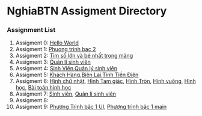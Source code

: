 # NghiaBTN Assigment Directory

### Assignment List

1. Assigment 0: [Hello World](https://github.com/FASTTRACKSE/FFSE1704_LP3/blob/master/Assignments/NghiaBTN/hello.php)
2. Assigment 1: [Phuong trinh bac 2](https://github.com/FASTTRACKSE/FFSE1703.JavaCore/blob/master/Assignments/NghiaBTN/MySample1/src/fasttrack/edu/vn/phuongtrinhbac2.java)
3. Assigment 2: [Tìm số lớn và bé nhất trong mảng](https://github.com/FASTTRACKSE/FFSE1703.JavaCore/blob/master/Assignments/NghiaBTN/MySample1/src/fasttrack/edu/vn/vonglap.java)
4. Assigment 3: [Quản lí sinh viên](https://github.com/FASTTRACKSE/FFSE1703.JavaCore/blob/master/Assignments/NghiaBTN/Quanlisinhvien/src/fasttrack/edu/vn/assigment/Quanlisinhvien.java)
5. Assigment 4: [Sinh Viên](https://github.com/FASTTRACKSE/FFSE1703.JavaCore/blob/master/Assignments/NghiaBTN/Quanlisinhvien/src/fasttrack/edu/vn/assigment/SinhVien.java),[Quản lý sinh viên](https://github.com/FASTTRACKSE/FFSE1703.JavaCore/blob/master/Assignments/NghiaBTN/Quanlisinhvien/src/fasttrack/edu/vn/assigment/Quanlysinhvien.java)
6. Assigment 5: [Khách Hàng](https://github.com/FASTTRACKSE/FFSE1703.JavaCore/blob/master/Assignments/NghiaBTN/QuanLyTienDien/src/ffse1703/javacore/oop2/model/KhachHang.java),[Biên Lai](https://github.com/FASTTRACKSE/FFSE1703.JavaCore/blob/master/Assignments/NghiaBTN/QuanLyTienDien/src/ffse1703/javacore/oop2/model/BienLai.java),[Tính Tiền Điện](https://github.com/FASTTRACKSE/FFSE1703.JavaCore/blob/master/Assignments/NghiaBTN/QuanLyTienDien/src/ffse1703/javacore/oop2/main/SoTienDien.java)
7. Assigment 6: [Hình chữ nhật](https://github.com/FASTTRACKSE/FFSE1703.JavaCore/blob/master/Assignments/NghiaBTN/HinhHoc/src/ffse1703/javacore/hinhhoc/model/HinhChuNhat.java), [Hình Tam giác](https://github.com/FASTTRACKSE/FFSE1703.JavaCore/blob/master/Assignments/NghiaBTN/HinhHoc/src/ffse1703/javacore/hinhhoc/model/HinhTamGiac.java), [Hình Tròn](https://github.com/FASTTRACKSE/FFSE1703.JavaCore/blob/master/Assignments/NghiaBTN/HinhHoc/src/ffse1703/javacore/hinhhoc/model/HinhTron.java), [Hình vuông](https://github.com/FASTTRACKSE/FFSE1703.JavaCore/blob/master/Assignments/NghiaBTN/HinhHoc/src/ffse1703/javacore/hinhhoc/model/HinhVuong.java), [Hình học](https://github.com/FASTTRACKSE/FFSE1703.JavaCore/blob/master/Assignments/NghiaBTN/HinhHoc/src/ffse1703/javacore/hinhhoc/model/hinhHoc.java), [Bài toán hình học](https://github.com/FASTTRACKSE/FFSE1703.JavaCore/blob/master/Assignments/NghiaBTN/HinhHoc/src/ffse1703/javacore/hinhhoc/main/BTHinhHoc.java)
8. Assigment 7: [Sinh viên](https://github.com/FASTTRACKSE/FFSE1703.JavaCore/blob/master/Assignments/NghiaBTN/DanhSachSinhVien/src/FFSE1703/javacore/assigment7/model/SinhVien.java), [Quản lí sinh viên](https://github.com/FASTTRACKSE/FFSE1703.JavaCore/blob/master/Assignments/NghiaBTN/DanhSachSinhVien/src/FFSE1703/javacore/assigment7/main/DanhSachSinhVien.java)
9. Assigment 8:
10. Assigment 9: [Phương Trình bậc 1 UI](https://github.com/FASTTRACKSE/FFSE1703.JavaCore/blob/master/Assignments/NghiaBTN/Assigment%209/src/window/ui/phuongtrinhbac1UI.java), [Phương trình bậc 1 main](https://github.com/FASTTRACKSE/FFSE1703.JavaCore/blob/master/Assignments/NghiaBTN/Assigment%209/src/window/main/phuongtrinhbac1main.java)